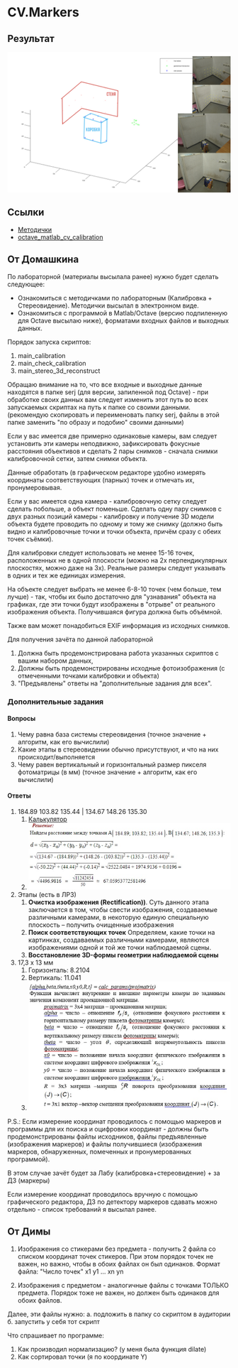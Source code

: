 # CV.Markers

## Результат

![Результат](screenshots/result.jpg)

## Ссылки

- [Методички](https://docviewer.yandex.ru/view/324514416/?*=Yn1G4DZyxof1qA7D0j88YtJtlQp7InVybCI6InlhLWRpc2stcHVibGljOi8vajB4czlnR1dBb0lDRXpUeUJBZ2JpelFzR2F5NDlFR2FrVHNHMUxrcWozTEl6U0d4TExFNjlpQk9rU1prWG04WnEvSjZicG1SeU9Kb25UM1ZvWG5EYWc9PSIsInRpdGxlIjoiMjAxOC0xMC0xOV8yNl%2FQm9C10LrRhtC40LguN3oiLCJ1aWQiOiIzMjQ1MTQ0MTYiLCJ5dSI6IjQ2MjIzNjQ5MDE1MjcwOTc4NTYiLCJub2lmcmFtZSI6ZmFsc2UsInRzIjoxNTQyNTQxNjkxNjEzfQ%3D%3D)
- [octave_matlab_cv_calibration](https://docviewer.yandex.ru/view/324514416/?*=1pvYKz1Ct0kr7zntklzN%2BzavhSF7InVybCI6InlhLWRpc2stcHVibGljOi8vcU41Q2hHT1BlS2xTMG84clFuRzY4T290YStFK044b0lDSGFtY2Vvek1LK1I0d01XMTY0cG5uTDJDODAwc2hqOXEvSjZicG1SeU9Kb25UM1ZvWG5EYWc9PSIsInRpdGxlIjoib2N0YXZlX21hdGxhYl9jdl9jYWxpYnJhdGlvbi56aXAiLCJ1aWQiOiIzMjQ1MTQ0MTYiLCJ5dSI6IjQ2MjIzNjQ5MDE1MjcwOTc4NTYiLCJub2lmcmFtZSI6ZmFsc2UsInRzIjoxNTQyNTQxMzk5NjQwfQ%3D%3D)

## От Домашкина

По лабораторной (материалы высылала ранее) нужно будет сделать следующее:

- Ознакомиться с методичками по лабораторным (Калибровка + Стереовидение). Методички высылал в электронном виде.
- Ознакомиться с программой в Matlab/Octave (версию подпиленную для Octave высылаю ниже),
  форматами входных файлов и выходных данных.

Порядок запуска скриптов:

1. main_calibration
2. main_check_calibration
3. main_stereo_3d_reconstruct

Обращаю внимание на то, что все входные и выходные
данные находятся в папке serj (для версии, запиленной под Octave) -
при обработке своих данных вам следует изменить этот путь
во всех запускаемых скриптах на путь к папке со своими данными.
(рекомендую скопировать и переименовать папку serj, файлы в этой
папке заменить "по образу и подобию" своими данными)

Если у вас имеется две примерно одинаковые камеры, вам следует
установить эти камеры неподвижно, зафиксировать фокусные расстояния
объективов и сделать 2 пары снимков -
сначала снимки калибровочной сетки, затем снимки объекта.

Данные обработать (в графическом редакторе удобно измерять координаты
соответствующих (парных) точек и отмечать их, пронумеровывая.

Если у вас имеется одна камера - калибровочную сетку следует сделать
побольше, а объект поменьше. Сделать одну пару снимков с двух разных позиций камеры -
калибровку и получение 3D модели объекта будете проводить по одному и
тому же снимку (должно быть видно и калибровочные точки и точки объекта,
причём сразу с обеих точек съёмки).

Для калибровки следует использовать не менее 15-16 точек, расположенных
не в одной плоскости (можно на 2х перпендикулярных плоскостях, можно даже на 3х).
Реальные размеры следует указывать в одних и тех же единицах измерения.

На объекте следует выбрать не менее 6-8-10 точек (чем больше, тем лучше) - так,
чтобы их было достаточно для "узнавания" объекта на графиках, где эти точки будут
изображены в "отрыве" от реального изображения объекта. Получившаяся фигура
должна быть объёмной.

Также вам может понадобиться EXIF информация из исходных снимков.

Для получения зачёта по данной лабораторной

1. Должна быть продемонстрирована работа указанных скриптов с вашим набором данных,
2. Должны быть продемонстрированы исходные фотоизображения (с отмеченными точками калибровки и объекта)
3. "Предъявлены" ответы на "дополнительные задания для всех".

### Дополнительные задания

#### Вопросы

1. Чему равна база системы стереовидения (точное значение + алгоритм, как его вычислили)
1. Какие этапы в стереовидении обычно присутствуют, и что на них происходит/выполняется
1. Чему равен вертикальный и горизонтальный размер пикселя фотоматрицы (в мм) (точное значение + алгоритм, как его вычислили)

#### Ответы

1. 184.89
   103.82
   135.44
   | 134.67
   148.26
   135.30
   1. [Калькулятор](https://ru.onlinemschool.com/math/assistance/cartesian_coordinate/p_length/)
   2. ![Ответ на 1 вопрос](screenshots/answer1.jpg)
2. Этапы (есть в ЛР3)
   1. **Очистка изображения (Rectification))**.
      Суть данного этапа заключается в том, чтобы свести изображения,
      создаваемые различными камерами, в некоторую единую специальную
      плоскость – получить очищенные изображения
   2. **Поиск соответствующих точек**
      Определяем, какие точки на картинках, создаваемых различными камерами, являются
      изображениями одной и той же точки наблюдаемой сцены.
   3. **Восстановление 3D-формы геометрии наблюдаемой сцены**
3. 17,3 х 13 мм
   1. Горизонталь: 8.2104
   2. Вертикаль: 11.041
   3. ![Ответ на 3 вопрос](screenshots/answer3.jpg)

P.S.: Если измерение координат проводилось с помощью маркеров и программы
для их поиска и оцифровки координат - должны быть продемонстрированы
файлы исходников, файлы предъявленные (изображения маркеров) и файлы получившиеся
(изображения маркеров, обнаруженных, помеченных и пронумерованных программой).

В этом случае зачёт будет за Лабу (калибровка+стереовидение) + за ДЗ (маркеры)

Если измерение координат проводилось вручную с помощью графического редактора,
ДЗ по детектору маркеров сдавать можно отдельно - список требований я высылал ранее.

## От Димы

1. Изображения со стикерами без предмета - получить 2 файла со списком координат точек стикеров. При этом порядок точек не важен, но важно, чтобы в обоих файлах он был одинаков. Формат файла:
   "Число точек"
   x1 y1
   ...
   xn yn

2. Изображения с предметом - аналогичные файлы с точками ТОЛЬКО предмета. Порядок тоже не важен, но должен быть одинаков для обоих файлов.

Далее, эти файлы нужно:
а. подложить в папку со скриптом в аудитории
б. запустить у себя тот скрипт

Что спрашивает по программе:

1. Как производил нормализацию? (у меня была функция dilate)
2. Как сортировал точки (я по координате Y)
